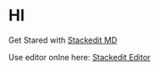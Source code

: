 # HI

Get Stared with [Stackedit MD](https://andreamarchetti.github.io/stackedit)

Use editor onlne here: [Stackedit Editor](https://stackedit.io/app)
